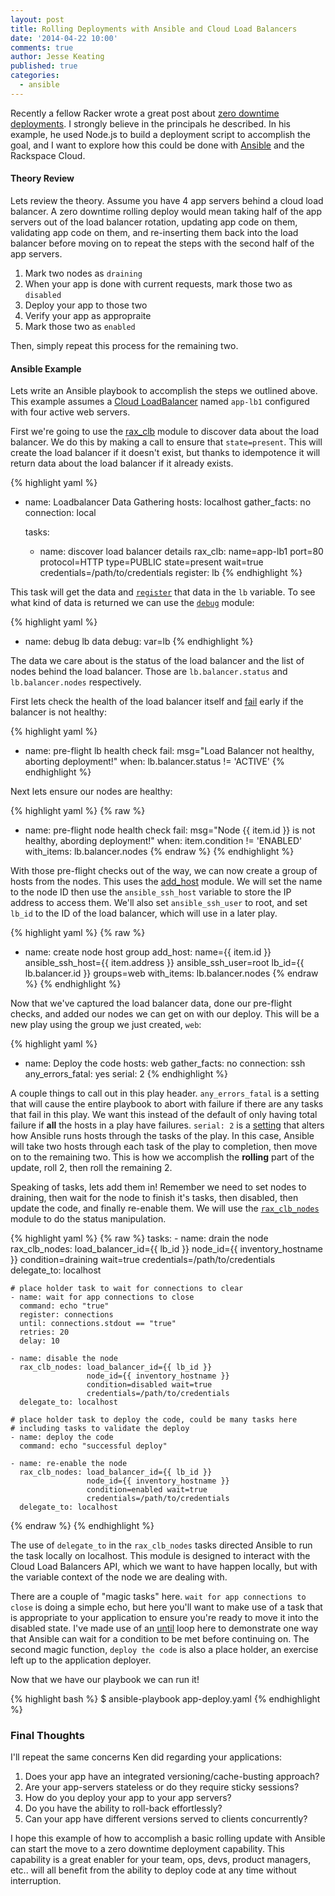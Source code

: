 ```yaml
---
layout: post
title: Rolling Deployments with Ansible and Cloud Load Balancers
date: '2014-04-22 10:00'
comments: true
author: Jesse Keating
published: true
categories:
  - ansible
---
```


Recently a fellow Racker wrote a great post about [zero downtime deployments][0]. I strongly believe in the principals he described. In his example, he used Node.js to build a deployment script to accomplish the goal, and I want to explore how this could be done with [Ansible][1] and the Rackspace Cloud.

<!-- more -->

#### Theory Review
Lets review the theory. Assume you have 4 app servers behind a cloud load balancer. A zero downtime rolling deploy would mean taking half of the app servers out of the load balancer rotation, updating app code on them, validating app code on them, and re-inserting them back into the load balancer before moving on to repeat the steps with the second half of the app servers.

1. Mark two nodes as `draining`
2. When your app is done with current requests, mark those two as `disabled`
3. Deploy your app to those two
4. Verify your app as appropraite
5. Mark those two as `enabled`

Then, simply repeat this process for the remaining two.

#### Ansible Example
Lets write an Ansible playbook to accomplish the steps we outlined above. This example assumes a [Cloud LoadBalancer][2] named `app-lb1` configured with four active web servers.

First we're going to use the [rax_clb][3] module to discover data about the load balancer. We do this by making a call to ensure that `state=present`. This will create the load balancer if it doesn't exist, but thanks to idempotence it will return data about the load balancer if it already exists.

{% highlight yaml %}
- name: Loadbalancer Data Gathering
  hosts: localhost
  gather_facts: no
  connection: local

  tasks:
    - name: discover load balancer details
      rax_clb: name=app-lb1 port=80 protocol=HTTP type=PUBLIC
               state=present wait=true
               credentials=/path/to/credentials
      register: lb
{% endhighlight %}

This task will get the data and [`register`][4] that data in the `lb` variable. To see what kind of data is returned we can use the [`debug`][5] module:

{% highlight yaml %}
- name: debug lb data
  debug: var=lb
{% endhighlight %}

The data we care about is the status of the load balancer and the list of nodes behind the load balancer. Those are `lb.balancer.status` and `lb.balancer.nodes` respectively.

First lets check the health of the load balancer itself and [fail][6] early if the balancer is not healthy:

{% highlight yaml %}
- name: pre-flight lb health check
  fail: msg="Load Balancer not healthy, aborting deployment!"
  when: lb.balancer.status != 'ACTIVE'
{% endhighlight %}

Next lets ensure our nodes are healthy:

{% highlight yaml %}
{% raw %}
- name: pre-flight node health check
  fail: msg="Node {{ item.id }} is not healthy, abording deployment!"
  when: item.condition != 'ENABLED'
  with_items: lb.balancer.nodes
{% endraw %}
{% endhighlight %}

With those pre-flight checks out of the way, we can now create a group of hosts from the nodes. This uses the [add_host][7] module. We will set the name to the node ID then use the `ansible_ssh_host` variable to store the IP address to access them. We'll also set `ansible_ssh_user` to root, and set `lb_id` to the ID of the load balancer, which will use in a later play.

{% highlight yaml %}
{% raw %}
- name: create node host group
  add_host: name={{ item.id }} ansible_ssh_host={{ item.address }}
            ansible_ssh_user=root lb_id={{ lb.balancer.id }}
            groups=web
  with_items: lb.balancer.nodes
{% endraw %}
{% endhighlight %}

Now that we've captured the load balancer data, done our pre-flight checks, and added our nodes we can get on with our deploy. This will be a new play using the group we just created, `web`:

{% highlight yaml %}
- name: Deploy the code
  hosts: web
  gather_facts: no
  connection: ssh
  any_errors_fatal: yes
  serial: 2
{% endhighlight %}

A couple things to call out in this play header. `any_errors_fatal` is a setting that will cause the entire playbook to abort with failure if there are any tasks that fail in this play. We want this instead of the default of only having total failure if **all** the hosts in a play have failures. `serial: 2` is a [setting][8] that alters how Ansible runs hosts through the tasks of the play. In this case, Ansible will take two hosts through each task of the play to completion, then move on to the remaining two. This is how we accomplish the **rolling** part of the update, roll 2, then roll the remaining 2.

Speaking of tasks, lets add them in! Remember we need to set nodes to draining, then wait for the node to finish it's tasks, then disabled, then update the code, and finally re-enable them. We will use the [`rax_clb_nodes`][9] module to do the status manipulation.

{% highlight yaml %}
{% raw %}
  tasks:
    - name: drain the node
      rax_clb_nodes: load_balancer_id={{ lb_id }}
                     node_id={{ inventory_hostname }}
                     condition=draining wait=true
                     credentials=/path/to/credentials
      delegate_to: localhost

    # place holder task to wait for connections to clear
    - name: wait for app connections to close
      command: echo "true"
      register: connections
      until: connections.stdout == "true"
      retries: 20
      delay: 10

    - name: disable the node
      rax_clb_nodes: load_balancer_id={{ lb_id }}
                     node_id={{ inventory_hostname }}
                     condition=disabled wait=true
                     credentials=/path/to/credentials
      delegate_to: localhost

    # place holder task to deploy the code, could be many tasks here
    # including tasks to validate the deploy
    - name: deploy the code
      command: echo "successful deploy"

    - name: re-enable the node
      rax_clb_nodes: load_balancer_id={{ lb_id }}
                     node_id={{ inventory_hostname }}
                     condition=enabled wait=true
                     credentials=/path/to/credentials
      delegate_to: localhost
{% endraw %}
{% endhighlight %}

The use of `delegate_to` in the `rax_clb_nodes` tasks directed Ansible to run the task locally on localhost. This module is designed to interact with the Cloud Load Balancers API, which we want to have happen locally, but with the variable context of the node we are dealing with.

There are a couple of "magic tasks" here. `wait for app connections to close` is doing a simple echo, but here you'll want to make use of a task that is appropriate to your application to ensure you're ready to move it into the disabled state. I've made use of an [until][10] loop here to demonstrate one way that Ansible can wait for a condition to be met before continuing on. The second magic function, `deploy the code` is also a place holder, an exercise left up to the application deployer.

Now that we have our playbook we can run it!

{% highlight bash %}
$ ansible-playbook app-deploy.yaml
{% endhighlight %}

### Final Thoughts
I'll repeat the same concerns Ken did regarding your applications:

1. Does your app have an integrated versioning/cache-busting approach?
2. Are your app-servers stateless or do they require sticky sessions?
3. How do you deploy your app to your app servers?
4. Do you have the ability to roll-back effortlessly?
5. Can your app have different versions served to clients concurrently?

I hope this example of how to accomplish a basic rolling update with Ansible can start the move to a zero downtime deployment capability. This capability is a great enabler for your team, ops, devs, product managers, etc.. will all benefit from the ability to deploy code at any time without interruption.

  [0]: http://developer.rackspace.com/blog/zero-downtime-deployments-with-pkgcloud-and-cloud-load-balancers.html
  [1]: http://www.ansible.com
  [2]: http://www.rackspace.com/cloud/load-balancing/
  [3]: http://docs.ansible.com/rax_clb_module.html
  [4]: http://docs.ansible.com/playbooks_variables.html#registered-variables
  [5]: http://docs.ansible.com/debug_module.html
  [6]: http://docs.ansible.com/fail_module.html
  [7]: http://docs.ansible.com/add_host_module.html
  [8]: http://docs.ansible.com/playbooks_delegation.html#rolling-update-batch-size
  [9]: http://docs.ansible.com/rax_clb_nodes_module.html
  [10]: http://docs.ansible.com/playbooks_loops.html#do-until-loops
